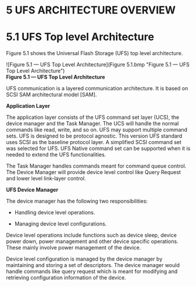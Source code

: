 5 UFS ARCHITECTURE OVERVIEW
===
# 5.1 UFS Top level Architecture

Figure 5.1 shows the Universal Flash Storage (UFS) top level architecture.

![Figure 5.1 — UFS Top Level Architecture](Figure 5.1.bmp "Figure 5.1 — UFS Top Level Architecture")  
**Figure 5.1 — UFS Top Level Architecture**

UFS communication is a layered communication architecture. It is based on SCSI SAM architectural model [SAM].

**Application Layer**  

The application layer consists of the UFS command set layer (UCS), the device manager and the Task Manager. The UCS will handle the normal commands like read, write, and so on. UFS may support multiple command sets. UFS is designed to be protocol agnostic. This version UFS standard uses SCSI as the baseline protocol layer. A simplified SCSI command set was selected for UFS. UFS Native command set can be supported when it is needed to extend the UFS functionalities.

The Task Manager handles commands meant for command queue control. The Device Manager will provide device level control like Query Request and lower level link-layer control.

**UFS Device Manager**

The device manager has the following two responsibilities:

* Handling device level operations.

* Managing device level configurations.

Device level operations include functions such as device sleep, device power down, power management and other device specific operations. These mainly involve power management of the device.

Device level configuration is managed by the device manager by maintaining and storing a set of descriptors. The device manager would handle commands like query request which is meant for modifying and retrieving configuration information of the device.

